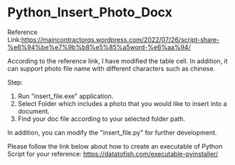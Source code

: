 # Python_Insert_Photo_Docx

Reference Link:https://maincontractorqs.wordpress.com/2022/07/26/script-share-%e6%94%be%e7%9b%b8%e5%85%a5word-%e6%aa%94/

According to the reference link, I have modified the table cell. In addition, it can support photo file name with different characters such as chinese.

Step:
1. Run "insert_file.exe" application.
2. Select Folder which includes a photo that you would like to insert into a document.
3. Find your doc file according to your selected folder path.

In addition, you can modify the "insert_file.py" for further development.

Please follow the link below about how to create an executable of Python Script for your reference:
https://datatofish.com/executable-pyinstaller/
